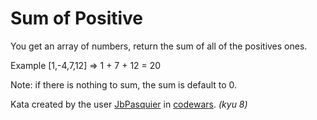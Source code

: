 # Sum of Positive

You get an array of numbers, return the sum of all of the positives ones.

Example [1,-4,7,12] => 1 + 7 + 12 = 20

Note: if there is nothing to sum, the sum is default to 0.

Kata created by the user [JbPasquier][1] in [codewars][2]. *(kyu 8)*

[1]: https://www.codewars.com/users/JbPasquier
[2]: https://www.codewars.com/kata/5715eaedb436cf5606000381